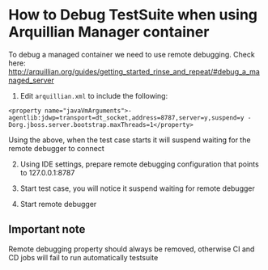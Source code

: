 # How to Debug TestSuite when using Arquillian Manager container

To debug a managed container we need to use remote debugging.
Check here: http://arquillian.org/guides/getting_started_rinse_and_repeat/#debug_a_managed_server

1. Edit `arquillian.xml` to include the following:

`<property name="javaVmArguments">-agentlib:jdwp=transport=dt_socket,address=8787,server=y,suspend=y -Dorg.jboss.server.bootstrap.maxThreads=1</property>`

Using the above, when the test case starts it will suspend waiting for the remote debugger to connect

2. Using IDE settings, prepare remote debugging configuration that points to 127.0.0.1:8787

3. Start test case, you will notice it suspend waiting for remote debugger

4. Start remote debugger

## Important note

Remote debugging property should always be removed, otherwise CI and CD jobs will fail to run automatically testsuite
